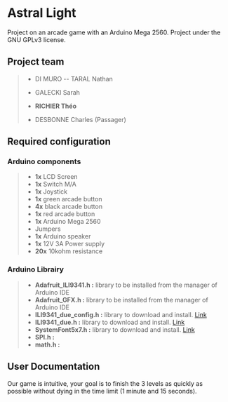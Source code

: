 # Astral Light
 Project on an arcade game with an Arduino Mega 2560. Project under the GNU GPLv3 license.

## Project team
>- DI MURO -- TARAL Nathan
>- GALECKI Sarah
>- **RICHIER Théo**
>
>- DESBONNE Charles (Passager)

## Required configuration

### Arduino components
>- **1x** LCD Screen
>- **1x** Switch M/A
>- **1x** Joystick
>- **1x** green arcade button
>- **4x** black arcade button
>- **1x** red arcade button
>- **1x** Arduino Mega 2560
>-   Jumpers
>- **1x** Arduino speaker
>- **1x** 12V 3A Power supply
>- **20x** 10kohm resistance

### Arduino Librairy
>- **Adafruit_ILI9341.h :**  library to be installed from the manager of Arduino IDE
>- **Adafruit_GFX.h :** library to be installed from the manager of Arduino IDE
>- **ILI9341_due_config.h :** library to download and install. [Link](https://github.com/marekburiak/ILI9341_due/blob/master/ILI9341_due_config.h)
>- **ILI9341_due.h :** library to download and install. [Link](https://github.com/marekburiak/ILI9341_due)
>- **SystemFont5x7.h :** library to download and install. [Link](https://github.com/cjd/DMD/blob/master/SystemFont5x7.h)
>- **SPI.h :**
>- **math.h :**

## User Documentation
Our game is intuitive, your goal is to finish the 3 levels as quickly as possible without dying in the time limit (1 minute and 15 seconds).

